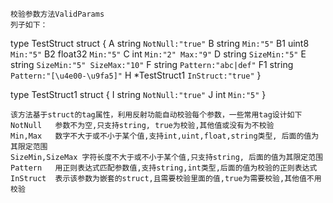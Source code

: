 	校验参数方法ValidParams
	列子如下：
type TestStruct struct {
	A  string `NotNull:"true"`
	B  string `Min:"5"`
	B1 uint8 `Min:"5"`
	B2 float32 `Min:"5"`
	C  int `Min:"2" Max:"9"`
	D  string `SizeMin:"5"`
	E  string `SizeMin:"5" SizeMax:"10"`
	F  string `Pattern:"abc|def"`
	F1 string `Pattern:"[\u4e00-\u9fa5]"`
	H  *TestStruct1 `InStruct:"true"`
}

type TestStruct1 struct {
	I string `NotNull:"true"`
	J int `Min:"5"`
}

	该方法基于struct的tag属性，利用反射功能自动校验每个参数，一些常用tag设计如下
	NotNull   参数不为空,只支持string, true为校验,其他值或没有为不校验
	Min,Max   数字不大于或不小于某个值,支持int,uint,float,string类型, 后面的值为其限定范围
	SizeMin,SizeMax 字符长度不大于或不小于某个值,只支持string, 后面的值为其限定范围
	Pattern   用正则表达式匹配参数值,支持string,int类型,后面的值为校验的正则表达式
	InStruct  表示该参数为嵌套的struct,且需要校验里面的值,true为需要校验,其他值不用校验
